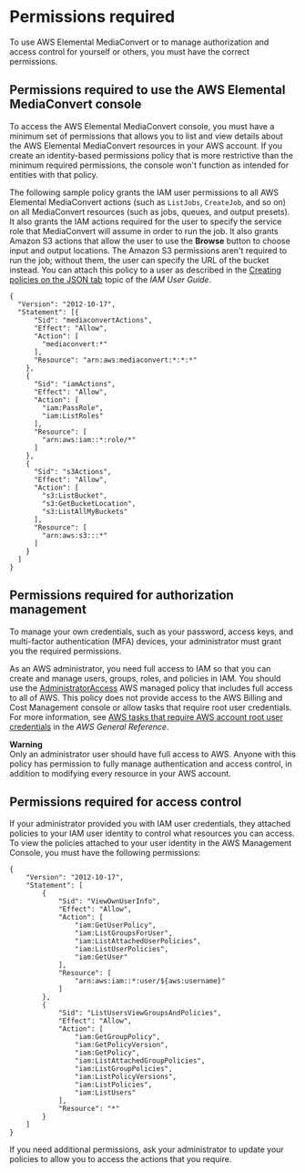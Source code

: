 # Permissions required<a name="auth_access_required-permissions"></a>

To use AWS Elemental MediaConvert or to manage authorization and access control for yourself or others, you must have the correct permissions\. 

## Permissions required to use the AWS Elemental MediaConvert console<a name="auth_access_required-permissions-console"></a>

To access the AWS Elemental MediaConvert console, you must have a minimum set of permissions that allows you to list and view details about the AWS Elemental MediaConvert resources in your AWS account\. If you create an identity\-based permissions policy that is more restrictive than the minimum required permissions, the console won't function as intended for entities with that policy\.

The following sample policy grants the IAM user permissions to all AWS Elemental MediaConvert actions \(such as `ListJobs`, `CreateJob`, and so on\) on all MediaConvert resources \(such as jobs, queues, and output presets\)\. It also grants the IAM actions required for the user to specify the service role that MediaConvert will assume in order to run the job\. It also grants Amazon S3 actions that allow the user to use the **Browse** button to choose input and output locations\. The Amazon S3 permissions aren't required to run the job; without them, the user can specify the URL of the bucket instead\. You can attach this policy to a user as described in the [Creating policies on the JSON tab](https://docs.aws.amazon.com/IAM/latest/UserGuide/access_policies_create.html#access_policies_create-json-editor) topic of the *IAM User Guide*\.

```
{
  "Version": "2012-10-17",
  "Statement": [{
      "Sid": "mediaconvertActions",
      "Effect": "Allow",
      "Action": [
        "mediaconvert:*"
      ],
      "Resource": "arn:aws:mediaconvert:*:*:*"
    },
    {
      "Sid": "iamActions",
      "Effect": "Allow",
      "Action": [
        "iam:PassRole",
        "iam:ListRoles"
      ],
      "Resource": [
        "arn:aws:iam::*:role/*"
      ]
    },
    {
      "Sid": "s3Actions",
      "Effect": "Allow",
      "Action": [
        "s3:ListBucket",
        "s3:GetBucketLocation",
        "s3:ListAllMyBuckets"
      ],
      "Resource": [
        "arn:aws:s3:::*"
      ]
    }
  ]
}
```

## Permissions required for authorization management<a name="auth_access_required-permissions-iam-auth"></a>

To manage your own credentials, such as your password, access keys, and multi\-factor authentication \(MFA\) devices, your administrator must grant you the required permissions\. 

As an AWS administrator, you need full access to IAM so that you can create and manage users, groups, roles, and policies in IAM\. You should use the [AdministratorAccess](https://console.aws.amazon.com/iam/home#/policies/arn:aws:iam::aws:policy/AdministratorAccess) AWS managed policy that includes full access to all of AWS\. This policy does not provide access to the AWS Billing and Cost Management console or allow tasks that require root user credentials\. For more information, see [AWS tasks that require AWS account root user credentials](https://docs.aws.amazon.com/general/latest/gr/aws_tasks-that-require-root.html) in the *AWS General Reference*\.

**Warning**  
Only an administrator user should have full access to AWS\. Anyone with this policy has permission to fully manage authentication and access control, in addition to modifying every resource in your AWS account\.

## Permissions required for access control<a name="auth_access_required-permissions-iam-authz"></a>

If your administrator provided you with IAM user credentials, they attached policies to your IAM user identity to control what resources you can access\. To view the policies attached to your user identity in the AWS Management Console, you must have the following permissions:

```
{
    "Version": "2012-10-17",
    "Statement": [
        {
            "Sid": "ViewOwnUserInfo",
            "Effect": "Allow",
            "Action": [
                "iam:GetUserPolicy",
                "iam:ListGroupsForUser",
                "iam:ListAttachedUserPolicies",
                "iam:ListUserPolicies",
                "iam:GetUser"
            ],
            "Resource": [
                "arn:aws:iam::*:user/${aws:username}"
            ]
        },
        {
            "Sid": "ListUsersViewGroupsAndPolicies",
            "Effect": "Allow",
            "Action": [
                "iam:GetGroupPolicy",
                "iam:GetPolicyVersion",
                "iam:GetPolicy",
                "iam:ListAttachedGroupPolicies",
                "iam:ListGroupPolicies",
                "iam:ListPolicyVersions",
                "iam:ListPolicies",
                "iam:ListUsers"
            ],
            "Resource": "*"
        }
    ]
}
```

If you need additional permissions, ask your administrator to update your policies to allow you to access the actions that you require\.